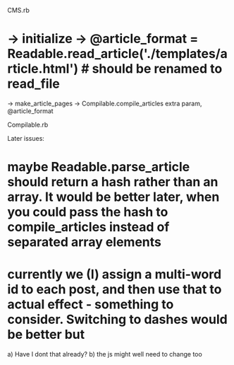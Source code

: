 CMS.rb

# -> initialize -> @article_format = Readable.read_article('./templates/article.html') # should be renamed to read_file

-> make_article_pages -> Compilable.compile_articles extra param, @article_format

Compilable.rb


Later issues:
# maybe Readable.parse_article should return a hash rather than an array. It would be better later, when you could pass the hash to compile_articles instead of separated array elements
# currently we (I) assign a multi-word id to each post, and then use that to actual effect - something to consider. Switching to dashes would be better but
  a) Have I dont that already?
  b) the js might well need to change too